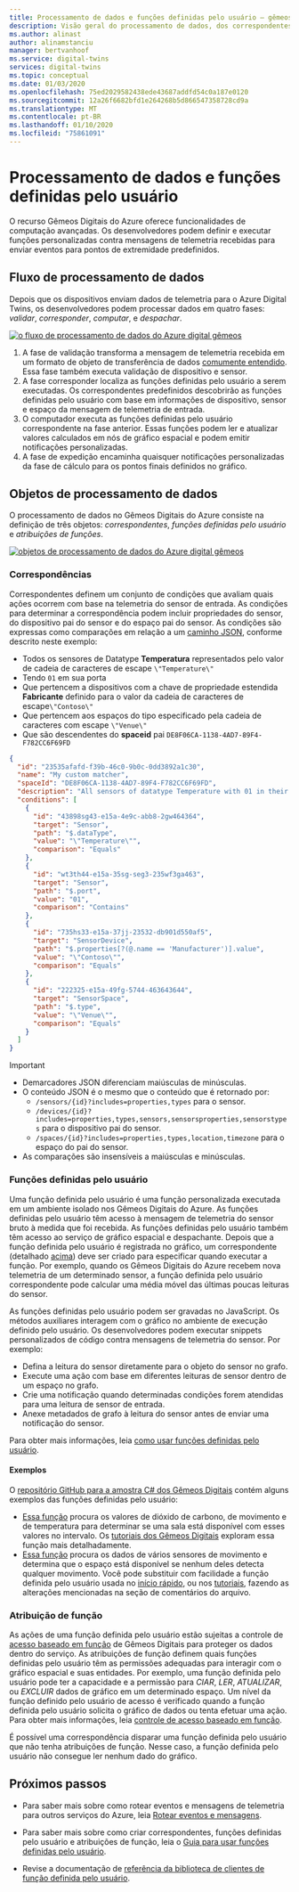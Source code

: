 ```yaml
---
title: Processamento de dados e funções definidas pelo usuário – gêmeos digital do Azure | Microsoft Docs
description: Visão geral do processamento de dados, dos correspondentes e das funções definidas pelo usuário com os Gêmeos Digitais do Azure.
ms.author: alinast
author: alinamstanciu
manager: bertvanhoof
ms.service: digital-twins
services: digital-twins
ms.topic: conceptual
ms.date: 01/03/2020
ms.openlocfilehash: 75ed2029582438ede43687addfd54c0a187e0120
ms.sourcegitcommit: 12a26f6682bfd1e264268b5d866547358728cd9a
ms.translationtype: MT
ms.contentlocale: pt-BR
ms.lasthandoff: 01/10/2020
ms.locfileid: "75861091"
---
```

# <a name="data-processing-and-user-defined-functions"></a>Processamento de dados e funções definidas pelo usuário

O recurso Gêmeos Digitais do Azure oferece funcionalidades de computação avançadas. Os desenvolvedores podem definir e executar funções personalizadas contra mensagens de telemetria recebidas para enviar eventos para pontos de extremidade predefinidos.

## <a name="data-processing-flow"></a>Fluxo de processamento de dados

Depois que os dispositivos enviam dados de telemetria para o Azure Digital Twins, os desenvolvedores podem processar dados em quatro fases: *validar*, *corresponder*, *computar*, e *despachar*.

[![o fluxo de processamento de dados do Azure digital gêmeos](media/concepts/digital-twins-data-processing-flow.png)](media/concepts/digital-twins-data-processing-flow.png#lightbox)

1. A fase de validação transforma a mensagem de telemetria recebida em um formato de objeto de transferência de dados [comumente entendido](https://docs.microsoft.com/aspnet/web-api/overview/data/using-web-api-with-entity-framework/part-5). Essa fase também executa validação de dispositivo e sensor.
1. A fase corresponder localiza as funções definidas pelo usuário a serem executadas. Os correspondentes predefinidos descobrirão as funções definidas pelo usuário com base em informações de dispositivo, sensor e espaço da mensagem de telemetria de entrada.
1. O computador executa as funções definidas pelo usuário correspondente na fase anterior. Essas funções podem ler e atualizar valores calculados em nós de gráfico espacial e podem emitir notificações personalizadas.
1. A fase de expedição encaminha quaisquer notificações personalizadas da fase de cálculo para os pontos finais definidos no gráfico.

## <a name="data-processing-objects"></a>Objetos de processamento de dados

O processamento de dados no Gêmeos Digitais do Azure consiste na definição de três objetos: *correspondentes*, *funções definidas pelo usuário* e *atribuições de funções*.

[![objetos de processamento de dados do Azure digital gêmeos](media/concepts/digital-twins-user-defined-functions.png)](media/concepts/digital-twins-user-defined-functions.png#lightbox)

### <a name="matchers"></a>Correspondências

Correspondentes definem um conjunto de condições que avaliam quais ações ocorrem com base na telemetria do sensor de entrada. As condições para determinar a correspondência podem incluir propriedades do sensor, do dispositivo pai do sensor e do espaço pai do sensor. As condições são expressas como comparações em relação a um [caminho JSON](https://jsonpath.com/), conforme descrito neste exemplo:

- Todos os sensores de Datatype **Temperatura** representados pelo valor de cadeia de caracteres de escape `\"Temperature\"`
- Tendo `01` em sua porta
- Que pertencem a dispositivos com a chave de propriedade estendida **Fabricante** definido para o valor da cadeia de caracteres de escape`\"Contoso\"`
- Que pertencem aos espaços do tipo especificado pela cadeia de caracteres com escape `\"Venue\"`
- Que são descendentes do **spaceid** pai `DE8F06CA-1138-4AD7-89F4-F782CC6F69FD`

```JSON
{
  "id": "23535afafd-f39b-46c0-9b0c-0dd3892a1c30",
  "name": "My custom matcher",
  "spaceId": "DE8F06CA-1138-4AD7-89F4-F782CC6F69FD",
  "description": "All sensors of datatype Temperature with 01 in their port that belong to devices with the extended property key Manufacturer set to the value Contoso and that belong to spaces of type Venue that are somewhere below space Id DE8F06CA-1138-4AD7-89F4-F782CC6F69FD",
  "conditions": [
    {
      "id": "43898sg43-e15a-4e9c-abb8-2gw464364",
      "target": "Sensor",
      "path": "$.dataType",
      "value": "\"Temperature\"",
      "comparison": "Equals"
    },
    {
      "id": "wt3th44-e15a-35sg-seg3-235wf3ga463",
      "target": "Sensor",
      "path": "$.port",
      "value": "01",
      "comparison": "Contains"
    },
    {
      "id": "735hs33-e15a-37jj-23532-db901d550af5",
      "target": "SensorDevice",
      "path": "$.properties[?(@.name == 'Manufacturer')].value",
      "value": "\"Contoso\"",
      "comparison": "Equals"
    },
    {
      "id": "222325-e15a-49fg-5744-463643644",
      "target": "SensorSpace",
      "path": "$.type",
      "value": "\"Venue\"",
      "comparison": "Equals"
    }
  ]
}
```

> [!IMPORTANT]
> - Demarcadores JSON diferenciam maiúsculas de minúsculas.
> - O conteúdo JSON é o mesmo que o conteúdo que é retornado por:
>   - `/sensors/{id}?includes=properties,types` para o sensor.
>   - `/devices/{id}?includes=properties,types,sensors,sensorsproperties,sensorstypes` para o dispositivo pai do sensor.
>   - `/spaces/{id}?includes=properties,types,location,timezone` para o espaço do pai do sensor.
> - As comparações são insensíveis a maiúsculas e minúsculas.

### <a name="user-defined-functions"></a>Funções definidas pelo usuário

Uma função definida pelo usuário é uma função personalizada executada em um ambiente isolado nos Gêmeos Digitais do Azure. As funções definidas pelo usuário têm acesso à mensagem de telemetria do sensor bruto à medida que foi recebida. As funções definidas pelo usuário também têm acesso ao serviço de gráfico espacial e despachante. Depois que a função definida pelo usuário é registrada no gráfico, um correspondente (detalhado [acima](#matchers)) deve ser criado para especificar quando executar a função. Por exemplo, quando os Gêmeos Digitais do Azure recebem nova telemetria de um determinado sensor, a função definida pelo usuário correspondente pode calcular uma média móvel das últimas poucas leituras do sensor.

As funções definidas pelo usuário podem ser gravadas no JavaScript. Os métodos auxiliares interagem com o gráfico no ambiente de execução definido pelo usuário. Os desenvolvedores podem executar snippets personalizados de código contra mensagens de telemetria do sensor. Por exemplo:

- Defina a leitura do sensor diretamente para o objeto do sensor no grafo.
- Execute uma ação com base em diferentes leituras de sensor dentro de um espaço no grafo.
- Crie uma notificação quando determinadas condições forem atendidas para uma leitura de sensor de entrada.
- Anexe metadados de grafo à leitura do sensor antes de enviar uma notificação do sensor.

Para obter mais informações, leia [como usar funções definidas pelo usuário](./how-to-user-defined-functions.md).

#### <a name="examples"></a>Exemplos

O [repositório GitHub para a amostra C# dos Gêmeos Digitais](https://github.com/Azure-Samples/digital-twins-samples-csharp/) contém alguns exemplos das funções definidas pelo usuário:
- [Essa função](https://github.com/Azure-Samples/digital-twins-samples-csharp/blob/master/occupancy-quickstart/src/actions/userDefinedFunctions/availabilityForTutorial.js) procura os valores de dióxido de carbono, de movimento e de temperatura para determinar se uma sala está disponível com esses valores no intervalo. Os [tutoriais dos Gêmeos Digitais](tutorial-facilities-udf.md) exploram essa função mais detalhadamente. 
- [Essa função](https://github.com/Azure-Samples/digital-twins-samples-csharp/blob/master/occupancy-quickstart/src/actions/userDefinedFunctions/multiplemotionsensors.js) procura os dados de vários sensores de movimento e determina que o espaço está disponível se nenhum deles detecta qualquer movimento. Você pode substituir com facilidade a função definida pelo usuário usada no [início rápido](quickstart-view-occupancy-dotnet.md), ou nos [tutoriais](tutorial-facilities-setup.md), fazendo as alterações mencionadas na seção de comentários do arquivo. 

### <a name="role-assignment"></a>Atribuição de função

As ações de uma função definida pelo usuário estão sujeitas a controle de [acesso baseado em função](./security-role-based-access-control.md) de Gêmeos Digitais para proteger os dados dentro do serviço. As atribuições de função definem quais funções definidas pelo usuário têm as permissões adequadas para interagir com o gráfico espacial e suas entidades. Por exemplo, uma função definida pelo usuário pode ter a capacidade e a permissão para *CIAR*, *LER*, *ATUALIZAR*, ou *EXCLUIR* dados de gráfico em um determinado espaço. Um nível da função definido pelo usuário de acesso é verificado quando a função definida pelo usuário solicita o gráfico de dados ou tenta efetuar uma ação. Para obter mais informações, leia [controle de acesso baseado em função](./security-create-manage-role-assignments.md).

É possível uma correspondência disparar uma função definida pelo usuário que não tenha atribuições de função. Nesse caso, a função definida pelo usuário não consegue ler nenhum dado do gráfico.

## <a name="next-steps"></a>Próximos passos

- Para saber mais sobre como rotear eventos e mensagens de telemetria para outros serviços do Azure, leia [Rotear eventos e mensagens](./concepts-events-routing.md).

- Para saber mais sobre como criar correspondentes, funções definidas pelo usuário e atribuições de função, leia o [Guia para usar funções definidas pelo usuário](./how-to-user-defined-functions.md).

- Revise a documentação de [referência da biblioteca de clientes de função definida pelo usuário](./reference-user-defined-functions-client-library.md).
